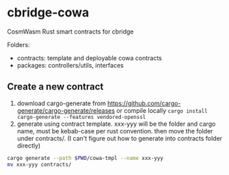 # cbridge-cowa
CosmWasm Rust smart contracts for cbridge

Folders:
- contracts: template and deployable cowa contracts
- packages: controllers/utils, interfaces

## Create a new contract
1. download cargo-generate from https://github.com/cargo-generate/cargo-generate/releases or compile locally
`cargo install cargo-generate --features vendored-openssl`
2. generate using contract template. xxx-yyy will be the folder and cargo name, must be kebab-case per rust convention. then move the folder under contracts/. (I can't figure out how to generate into contracts folder directly)
```bash
cargo generate --path $PWD/cowa-tmpl --name xxx-yyy
mv xxx-yyy contracts/
```